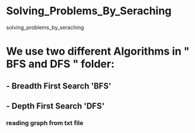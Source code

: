 # Solving_Problems_By_Seraching
solving_problems_by_seraching
# We use two different Algorithms in " BFS and DFS " folder:
## - Breadth First Search 'BFS'
## - Depth First Search 'DFS'
### reading graph from txt file 
